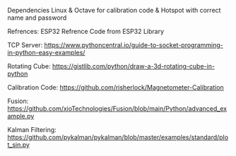 Dependencies
Linux & Octave for calibration code & Hotspot with correct name and password

Refrences:
ESP32 Refrence Code from ESP32 Library

TCP Server: https://www.pythoncentral.io/guide-to-socket-programming-in-python-easy-examples/

Rotating Cube: https://gistlib.com/python/draw-a-3d-rotating-cube-in-python

Calibration Code: https://github.com/risherlock/Magnetometer-Calibration

Fusion: https://github.com/xioTechnologies/Fusion/blob/main/Python/advanced_example.py

Kalman Filtering: https://github.com/pykalman/pykalman/blob/master/examples/standard/plot_sin.py
